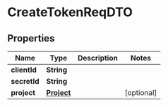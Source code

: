 

# CreateTokenReqDTO


## Properties

| Name | Type | Description | Notes |
|------------ | ------------- | ------------- | -------------|
|**clientId** | **String** |  |  |
|**secretId** | **String** |  |  |
|**project** | [**Project**](Project.md) |  |  [optional] |



